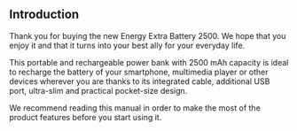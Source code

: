 ## Introduction

Thank you for buying the new Energy Extra Battery 2500. We hope that you enjoy it and that it turns into your best ally for your everyday life. 

This portable and rechargeable power bank with 2500 mAh capacity is ideal to recharge the battery of your smartphone, multimedia player or other devices wherever you are thanks to its integrated cable, additional USB port, ultra-slim and practical pocket-size design.

We recommend reading this manual in order to make the most of the product features before you start using it. 



